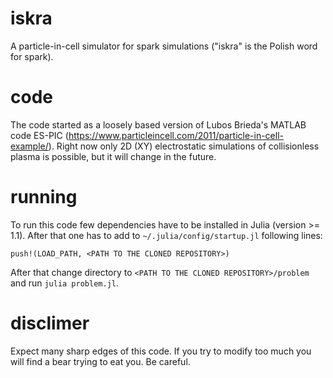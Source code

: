 # iskra
A particle-in-cell simulator for spark simulations ("iskra" is the Polish word for spark).

# code
The code started as a loosely based version of Lubos Brieda's MATLAB code ES-PIC (https://www.particleincell.com/2011/particle-in-cell-example/). Right now only 2D (XY) electrostatic simulations of collisionless plasma is possible, but it will change in the future.

# running
To run this code few dependencies have to be installed in Julia (version >= 1.1). After that one has to add to `~/.julia/config/startup.jl` following lines:

```push!(LOAD_PATH, <PATH TO THE CLONED REPOSITORY>)```

After that change directory to `<PATH TO THE CLONED REPOSITORY>/problem` and run `julia problem.jl`.

# disclimer
Expect many sharp edges of this code. If you try to modify too much you will find a bear trying to eat you. Be careful.

